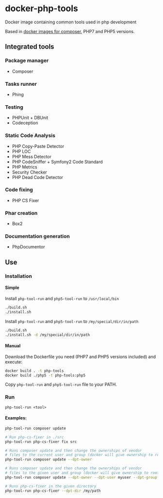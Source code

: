 # docker-php-tools
Docker image containing common tools used in php development

Based in [docker images for composer](https://github.com/RobLoach/docker-composer), PHP7 and PHP5 versions.

## Integrated tools

### Package manager

* Composer

### Tasks runner

* Phing

### Testing

* PHPUnit + DBUnit
* Codeception

### Static Code Analysis

* PHP Copy-Paste Detector
* PHP LOC
* PHP Mess Detector
* PHP CodeSniffer + Symfony2 Code Standard
* PHP Metrics
* Security Checker
* PHP Dead Code Detector

### Code fixing

* PHP CS Fixer

### Phar creation

* Box2

### Documentation generation

* PhpDocumentor

## Use

### Installation

#### Simple

Install `php-tool-run` and `php5-tool-run` to `/usr/local/bin`
```bash
./build.sh
./install.sh
```

Install `php-tool-run` and `php5-tool-run` to `/my/special/dir/in/path`
```bash
./build.sh
./install.sh -d /my/special/dir/in/path
```
#### Manual

Download the Dockerfile you need (PHP7 and PHP5 versions included) and execute:
```bash
docker build . -t php-tools
docker build ./php5 -t php-tools:php5
```
Copy `php-tool-run` and `php5-tool-run` file to your PATH.

### Run

`php-tool-run <tool>`

#### Examples:

```bash
php-tool-run composer update
```

```bash
# Run php-cs-fixer in ./src
php-tool-run php-cs-fixer fix src
```

```bash
# Runs composer update and then change the ownerships of vendor
# files to the current user and group (docker will give ownership to root)
php-tool-run composer update --dpt-owner
```

```bash
# Runs composer update and then change the ownerships of vendor
# files to the given user and group (docker will give ownership to root)
php-tool-run composer update --dpt-owner --dpt-user myuser --dpt-group mygroup
```

```bash
# Runs php-cs-fixer in the given directory
php-tool-run php-cs-fixer --dpt-dir /my/path
```

